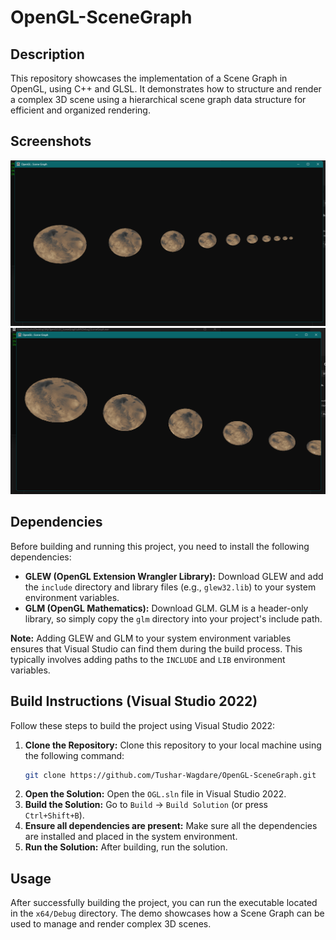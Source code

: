 # OpenGL-SceneGraph

## Description

This repository showcases the implementation of a Scene Graph in OpenGL, using C++ and GLSL. It demonstrates how to structure and render a complex 3D scene using a hierarchical scene graph data structure for efficient and organized rendering.

## Screenshots

![Screenshot 1](screenshot1.png)
![Screenshot 2](screenshot2.png)

## Dependencies

Before building and running this project, you need to install the following dependencies:

*   **GLEW (OpenGL Extension Wrangler Library):** Download GLEW and add the `include` directory and library files (e.g., `glew32.lib`) to your system environment variables.
*   **GLM (OpenGL Mathematics):** Download GLM. GLM is a header-only library, so simply copy the `glm` directory into your project's include path.

**Note:** Adding GLEW and GLM to your system environment variables ensures that Visual Studio can find them during the build process. This typically involves adding paths to the `INCLUDE` and `LIB` environment variables.

## Build Instructions (Visual Studio 2022)

Follow these steps to build the project using Visual Studio 2022:

1.  **Clone the Repository:** Clone this repository to your local machine using the following command:
    ```bash
    git clone https://github.com/Tushar-Wagdare/OpenGL-SceneGraph.git
    ```
2.  **Open the Solution:** Open the `OGL.sln` file in Visual Studio 2022.
3.  **Build the Solution:** Go to `Build` -> `Build Solution` (or press `Ctrl+Shift+B`).
4.  **Ensure all dependencies are present:** Make sure all the dependencies are installed and placed in the system environment.
5.  **Run the Solution:** After building, run the solution.

## Usage

After successfully building the project, you can run the executable located in the `x64/Debug` directory. The demo showcases how a Scene Graph can be used to manage and render complex 3D scenes.
